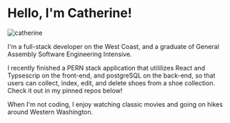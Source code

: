 

<!---
CCMatson/CCMatson is a ✨ special ✨ repository because its `README.md` (this file) appears on your GitHub profile.
You can click the Preview link to take a look at your changes.
--->
# Hello, I'm Catherine!

![catherine](https://user-images.githubusercontent.com/118697436/210265383-fa6381c4-0779-4635-802f-df1e3b4fb4cd.png)

I'm a full-stack developer on the West Coast, and a graduate of General Assembly Software Engineering Intensive. 

I recently finished a PERN stack application that utililizes React and Typsescrip on the front-end, and postgreSQL on the back-end, so that users can collect, index, edit, and delete shoes from a shoe collection. Check it out in my pinned repos below!

When I'm not coding, I enjoy watching classic movies and going on hikes around Western Washington.

